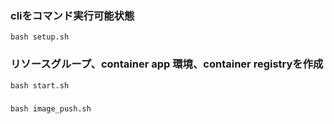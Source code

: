 ### cliをコマンド実行可能状態
```
bash setup.sh
```

### リソースグループ、container app 環境、container registryを作成
```
bash start.sh
```

### 
```
bash image_push.sh
```
